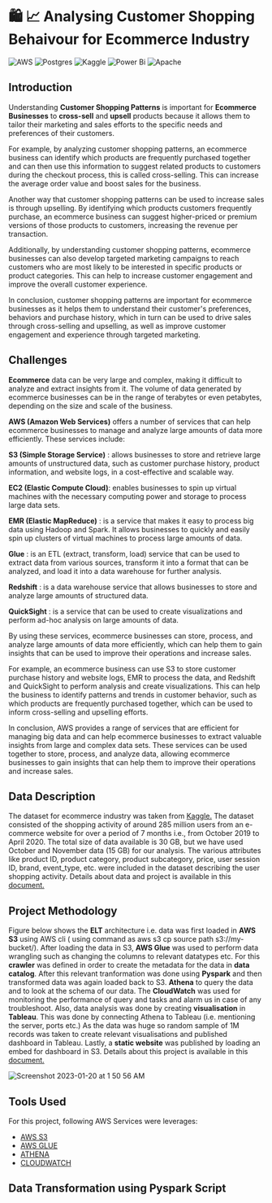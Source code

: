 # :shopping: :chart_with_upwards_trend: Analysing Customer Shopping Behaivour for Ecommerce Industry

![AWS](https://img.shields.io/badge/AWS-%23FF9900.svg?style=for-the-badge&logo=amazon-aws&logoColor=white) ![Postgres](https://img.shields.io/badge/postgres-%23316192.svg?style=for-the-badge&logo=postgresql&logoColor=white)
![Kaggle](https://img.shields.io/badge/Kaggle-035a7d?style=for-the-badge&logo=kaggle&logoColor=white) ![Power Bi](https://img.shields.io/badge/power_bi-F2C811?style=for-the-badge&logo=powerbi&logoColor=black) 
![Apache](https://img.shields.io/badge/apache-%23D42029.svg?style=for-the-badge&logo=apache&logoColor=white) 



## Introduction 
Understanding __Customer Shopping Patterns__ is important for __Ecommerce Businesses__ to __cross-sell__ and __upsell__ products because it allows them to tailor their marketing and sales efforts to the specific needs and preferences of their customers.

For example, by analyzing customer shopping patterns, an ecommerce business can identify which products are frequently purchased together and can then use this information to suggest related products to customers during the checkout process, this is called cross-selling. This can increase the average order value and boost sales for the business.

Another way that customer shopping patterns can be used to increase sales is through upselling. By identifying which products customers frequently purchase, an ecommerce business can suggest higher-priced or premium versions of those products to customers, increasing the revenue per transaction.

Additionally, by understanding customer shopping patterns, ecommerce businesses can also develop targeted marketing campaigns to reach customers who are most likely to be interested in specific products or product categories. This can help to increase customer engagement and improve the overall customer experience.

In conclusion, customer shopping patterns are important for ecommerce businesses as it helps them to understand their customer's preferences, behaviors and purchase history, which in turn can be used to drive sales through cross-selling and upselling, as well as improve customer engagement and experience through targeted marketing.





## Challenges
__Ecommerce__ data can be very large and complex, making it difficult to analyze and extract insights from it. The volume of data generated by ecommerce businesses can be in the range of terabytes or even petabytes, depending on the size and scale of the business.

__AWS (Amazon Web Services)__ offers a number of services that can help ecommerce businesses to manage and analyze large amounts of data more efficiently. These services include:

__S3 (Simple Storage Service)__ : allows businesses to store and retrieve large amounts of unstructured data, such as customer purchase history, product information, and website logs, in a cost-effective and scalable way.

__EC2 (Elastic Compute Cloud)__: enables businesses to spin up virtual machines with the necessary computing power and storage to process large data sets.

__EMR (Elastic MapReduce)__ : is a service that makes it easy to process big data using Hadoop and Spark. It allows businesses to quickly and easily spin up clusters of virtual machines to process large amounts of data.

__Glue__ : is an ETL (extract, transform, load) service that can be used to extract data from various sources, transform it into a format that can be analyzed, and load it into a data warehouse for further analysis.

__Redshift__ : is a data warehouse service that allows businesses to store and analyze large amounts of structured data.

__QuickSight__ : is a service that can be used to create visualizations and perform ad-hoc analysis on large amounts of data.

By using these services, ecommerce businesses can store, process, and analyze large amounts of data more efficiently, which can help them to gain insights that can be used to improve their operations and increase sales.

For example, an ecommerce business can use S3 to store customer purchase history and website logs, EMR to process the data, and Redshift and QuickSight to perform analysis and create visualizations. This can help the business to identify patterns and trends in customer behavior, such as which products are frequently purchased together, which can be used to inform cross-selling and upselling efforts.

In conclusion, AWS provides a range of services that are efficient for managing big data and can help ecommerce businesses to extract valuable insights from large and complex data sets. These services can be used together to store, process, and analyze data, allowing ecommerce businesses to gain insights that can help them to improve their operations and increase sales.




## Data Description
The dataset for ecommerce industry was taken from [Kaggle.](https://www.kaggle.com/datasets/mkechinov/ecommerce-behavior-data-from-multi-category-store)
The dataset consisted of the shopping activity of around 285 million users from an e-commerce 
website for over a period of 7 months i.e., from October 2019 to April 2020. 
The total size of data available is 30 GB, but we have used October and November 
data (15 GB) for our analysis. The various attributes like product ID, product category, 
product subcategory, price, user session ID, brand, event_type, etc. were included in the
dataset describing the user shopping activity. Details about data and project is available in this [document.](https://github.com/iqrabismii/Big-Data-Projects-/blob/main/Analyzing-Customer-Shopping-Behavior-from-a-large-Multicategory-Online-Store-/DataArtists_NIST_Form.pdf)


## Project Methodology 

Figure below shows the __ELT__ architecture i.e. data was first loaded in __AWS S3__ using AWS cli ( using command as aws s3 cp source path s3://my-bucket/). After 
loading the data in S3, __AWS Glue__ was used to perform data wrangling such as changing the columns to relevant datatypes etc. For this __crawler__ was defined
in order to create the metadata for the data in __data catalog__. After this relevant tranformation was done using __Pyspark__ and then transformed data was again 
loaded back to S3. __Athena__ to query the data and to look at the schema of our data. 
The __CloudWatch__ was used for monitoring the performance of query and tasks and alarm us in case of any troubleshoot.
Also, data analysis was done by creating __visualisation__ in __Tableau__. This was done by connecting Athena to Tableau (i.e. mentioning the server, ports etc.)
As the data was huge so random sample of 1M records was taken to create relevant visualisations and published dashboard in Tableau. 
Lastly, a __static website__ was published by loading an embed for dashboard in S3. Details about this project is available in this [document.](https://github.com/iqrabismii/Big-Data-Projects-/blob/main/Analyzing-Customer-Shopping-Behavior-from-a-large-Multicategory-Online-Store-/ProjectReport.docx)

![Screenshot 2023-01-20 at 1 50 56 AM](https://user-images.githubusercontent.com/108056063/213666181-74164406-c3b9-477e-94eb-39be58b56d8a.png)

## Tools Used

For this project, following AWS Services were leverages: 
* [AWS S3](https://aws.amazon.com/s3/)
* [AWS GLUE](https://aws.amazon.com/glue/)
* [ATHENA](https://aws.amazon.com/athena/)
* [CLOUDWATCH](https://aws.amazon.com/cloudwatch/)



## Data Transformation using Pyspark Script






